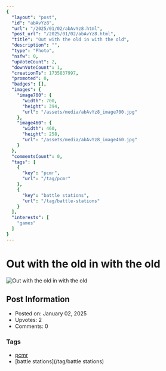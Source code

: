 ```yaml
---
{
  "layout": "post",
  "id": "abAvYz8",
  "url": "/2025/01/02/abAvYz8.html",
  "post_url": "/2025/01/02/abAvYz8.html",
  "title": "Out with the old in with the old",
  "description": "",
  "type": "Photo",
  "nsfw": 0,
  "upVoteCount": 2,
  "downVoteCount": 1,
  "creationTs": 1735837997,
  "promoted": 0,
  "badges": [],
  "images": {
    "image700": {
      "width": 700,
      "height": 394,
      "url": "/assets/media/abAvYz8_image700.jpg"
    },
    "image460": {
      "width": 460,
      "height": 258,
      "url": "/assets/media/abAvYz8_image460.jpg"
    }
  },
  "commentsCount": 0,
  "tags": [
    {
      "key": "pcmr",
      "url": "/tag/pcmr"
    },
    {
      "key": "battle stations",
      "url": "/tag/battle-stations"
    }
  ],
  "interests": [
    "games"
  ]
}
---
```


# Out with the old in with the old

![Out with the old in with the old](/assets/media/abAvYz8_image700.jpg)

## Post Information

- Posted on: January 02, 2025
- Upvotes: 2
- Comments: 0

### Tags

- [pcmr](/tag/pcmr)
- [battle stations](/tag/battle stations)
